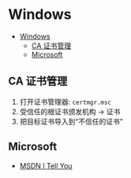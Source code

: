 # Windows

- [Windows](#windows)
  - [CA 证书管理](#ca-证书管理)
  - [Microsoft](#microsoft)

## CA 证书管理

1. 打开证书管理器: `certmgr.msc`
2. 受信任的根证书颁发机构 -> 证书
3. 把目标证书导入到“不信任的证书”

## Microsoft

- [MSDN I Tell You](https://msdn.itellyou.cn/)
